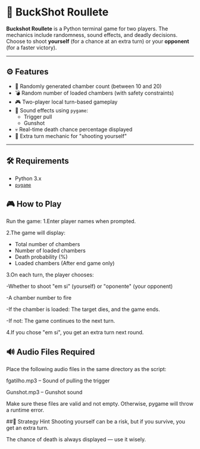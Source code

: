 # 🔫 BuckShot Roullete
**Buckshot Roullete** is a Python terminal game for two players. The mechanics include randomness, sound effects, and deadly decisions. Choose to shoot **yourself** (for a chance at an extra turn) or your **opponent** (for a faster victory).

---

## ⚙️ Features

- 🔫 Randomly generated chamber count (between 10 and 20)
- 💣 Random number of loaded chambers (with safety constraints)
- 🎮 Two-player local turn-based gameplay
- 🎵 Sound effects using `pygame`:
  - Trigger pull
  - Gunshot
- 💀 Real-time death chance percentage displayed
- 🎯 Extra turn mechanic for "shooting yourself"

---

## 🛠️ Requirements

- Python 3.x
- [`pygame`](https://pypi.org/project/pygame/)



## 🎮 How to Play

Run the game:
1.Enter player names when prompted.

2.The game will display:
  * Total number of chambers
  * Number of loaded chambers
  * Death probability (%)
  * Loaded chambers (After end game only)

3.On each turn, the player chooses:

-Whether to shoot "em si" (yourself) or "oponente" (your opponent)

-A chamber number to fire

-If the chamber is loaded:
   The target dies, and the game ends.

-If not:
   The game continues to the next turn.

4.If you chose "em si", you get an extra turn next round.


## 🔊 Audio Files Required
Place the following audio files in the same directory as the script:

fgatilho.mp3 – Sound of pulling the trigger

Gunshot.mp3 – Gunshot sound

Make sure these files are valid and not empty. Otherwise, pygame will throw a runtime error.

##🧠 Strategy Hint
Shooting yourself can be a risk, but if you survive, you get an extra turn.

The chance of death is always displayed — use it wisely.
